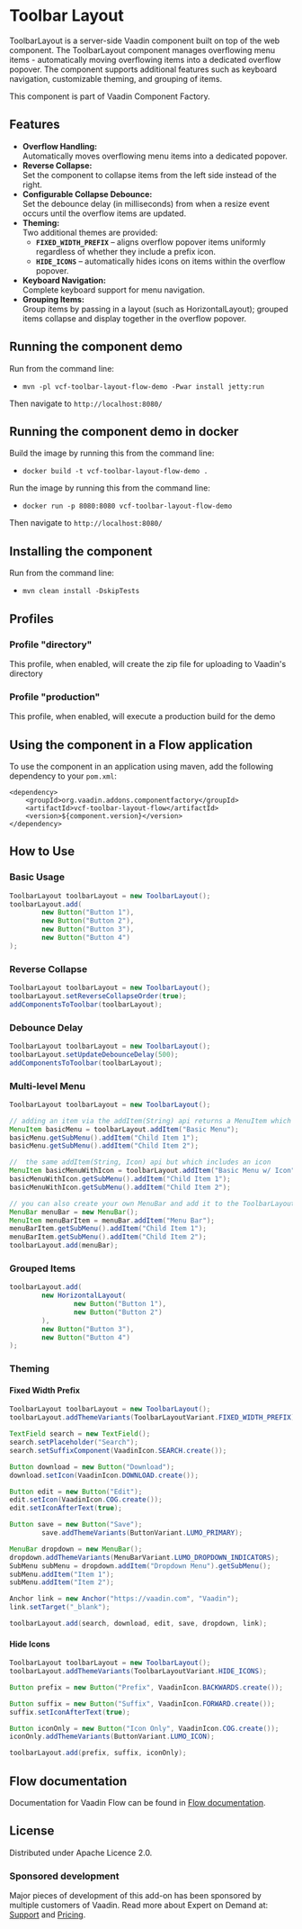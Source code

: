 # Toolbar Layout

ToolbarLayout is a server-side Vaadin component built on top of the [<vcf-toolbar-layout>](https://github.com/vaadin-component-factory/vcf-toolbar-layout) web component. The ToolbarLayout component manages overflowing menu items - automatically moving overflowing items into a dedicated overflow popover. The component supports additional features such as keyboard navigation, customizable theming, and grouping of items.

This component is part of Vaadin Component Factory.

## Features

- **Overflow Handling:**  
  Automatically moves overflowing menu items into a dedicated popover.
- **Reverse Collapse:**  
    Set the component to collapse items from the left side instead of the right.
- **Configurable Collapse Debounce:**  
  Set the debounce delay (in milliseconds) from when a resize event occurs until the overflow items are updated.
- **Theming:**  
  Two additional themes are provided:
    - **`FIXED_WIDTH_PREFIX`** – aligns overflow popover items uniformly regardless of whether they include a prefix icon.
    - **`HIDE_ICONS`** – automatically hides icons on items within the overflow popover.
- **Keyboard Navigation:**  
  Complete keyboard support for menu navigation.
- **Grouping Items:**  
  Group items by passing in a layout (such as HorizontalLayout); grouped items collapse and display together in the overflow popover.


## Running the component demo
Run from the command line:
- `mvn -pl vcf-toolbar-layout-flow-demo -Pwar install jetty:run`

Then navigate to `http://localhost:8080/`

## Running the component demo in docker
Build the image by running this from the command line:
- `docker build -t vcf-toolbar-layout-flow-demo .`

Run the image by running this from the command line:
- `docker run -p 8080:8080 vcf-toolbar-layout-flow-demo`

Then navigate to `http://localhost:8080/`

## Installing the component
Run from the command line:
- `mvn clean install -DskipTests`

## Profiles
### Profile "directory"
This profile, when enabled, will create the zip file for uploading to Vaadin's directory

### Profile "production"
This profile, when enabled, will execute a production build for the demo

## Using the component in a Flow application
To use the component in an application using maven,
add the following dependency to your `pom.xml`:
```
<dependency>
    <groupId>org.vaadin.addons.componentfactory</groupId>
    <artifactId>vcf-toolbar-layout-flow</artifactId>
    <version>${component.version}</version>
</dependency>
```

## How to Use
### Basic Usage

```java
ToolbarLayout toolbarLayout = new ToolbarLayout();
toolbarLayout.add(
        new Button("Button 1"),
        new Button("Button 2"),
        new Button("Button 3"),
        new Button("Button 4")
);
```

### Reverse Collapse

```java
ToolbarLayout toolbarLayout = new ToolbarLayout();
toolbarLayout.setReverseCollapseOrder(true);
addComponentsToToolbar(toolbarLayout);
```

### Debounce Delay
```java
ToolbarLayout toolbarLayout = new ToolbarLayout();
toolbarLayout.setUpdateDebounceDelay(500);
addComponentsToToolbar(toolbarLayout);
```

### Multi-level Menu
```java
ToolbarLayout toolbarLayout = new ToolbarLayout();

// adding an item via the addItem(String) api returns a MenuItem which can be used to add submenus
MenuItem basicMenu = toolbarLayout.addItem("Basic Menu");
basicMenu.getSubMenu().addItem("Child Item 1");
basicMenu.getSubMenu().addItem("Child Item 2");

//  the same addItem(String, Icon) api but which includes an icon
MenuItem basicMenuWithIcon = toolbarLayout.addItem("Basic Menu w/ Icon", VaadinIcon.MENU.create());
basicMenuWithIcon.getSubMenu().addItem("Child Item 1");
basicMenuWithIcon.getSubMenu().addItem("Child Item 2");

// you can also create your own MenuBar and add it to the ToolbarLayout
MenuBar menuBar = new MenuBar();
MenuItem menuBarItem = menuBar.addItem("Menu Bar");
menuBarItem.getSubMenu().addItem("Child Item 1");
menuBarItem.getSubMenu().addItem("Child Item 2");
toolbarLayout.add(menuBar);
```

### Grouped Items

```java
toolbarLayout.add(
        new HorizontalLayout(
                new Button("Button 1"),
                new Button("Button 2")
        ),
        new Button("Button 3"),
        new Button("Button 4")
);
```

### Theming

#### Fixed Width Prefix

```java
ToolbarLayout toolbarLayout = new ToolbarLayout();
toolbarLayout.addThemeVariants(ToolbarLayoutVariant.FIXED_WIDTH_PREFIX);

TextField search = new TextField();
search.setPlaceholder("Search");
search.setSuffixComponent(VaadinIcon.SEARCH.create());

Button download = new Button("Download");
download.setIcon(VaadinIcon.DOWNLOAD.create());

Button edit = new Button("Edit");
edit.setIcon(VaadinIcon.COG.create());
edit.setIconAfterText(true);

Button save = new Button("Save");
        save.addThemeVariants(ButtonVariant.LUMO_PRIMARY);

MenuBar dropdown = new MenuBar();
dropdown.addThemeVariants(MenuBarVariant.LUMO_DROPDOWN_INDICATORS);
SubMenu subMenu = dropdown.addItem("Dropdown Menu").getSubMenu();
subMenu.addItem("Item 1");
subMenu.addItem("Item 2");

Anchor link = new Anchor("https://vaadin.com", "Vaadin");
link.setTarget("_blank");

toolbarLayout.add(search, download, edit, save, dropdown, link);
```

#### Hide Icons

```java
ToolbarLayout toolbarLayout = new ToolbarLayout();
toolbarLayout.addThemeVariants(ToolbarLayoutVariant.HIDE_ICONS);

Button prefix = new Button("Prefix", VaadinIcon.BACKWARDS.create());

Button suffix = new Button("Suffix", VaadinIcon.FORWARD.create());
suffix.setIconAfterText(true);

Button iconOnly = new Button("Icon Only", VaadinIcon.COG.create());
iconOnly.addThemeVariants(ButtonVariant.LUMO_ICON);

toolbarLayout.add(prefix, suffix, iconOnly);
```

## Flow documentation
Documentation for Vaadin Flow can be found in [Flow documentation](https://vaadin.com/docs/latest/flow).

## License
Distributed under Apache Licence 2.0. 

### Sponsored development
Major pieces of development of this add-on has been sponsored by multiple customers of Vaadin. Read more about Expert on Demand at: [Support](https://vaadin.com/support) and [Pricing](https://vaadin.com/pricing).
